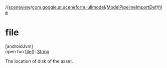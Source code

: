 //[sceneview](../../../index.md)/[com.google.ar.sceneform.lullmodel](../index.md)/[ModelPipelineImportDef](index.md)/[file](file.md)

# file

[androidJvm]\
open fun [file](file.md)(): [String](https://developer.android.com/reference/kotlin/java/lang/String.html)

The location of disk of the asset.
